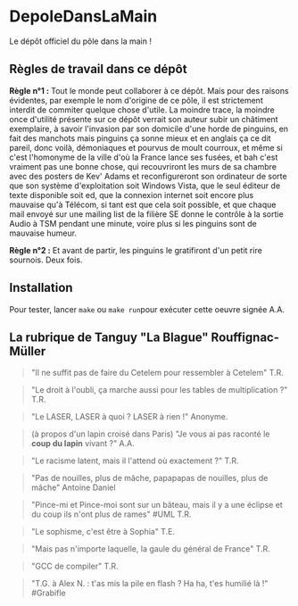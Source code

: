 # DepoleDansLaMain

Le dépôt officiel du pôle dans la main !

## Règles de travail dans ce dépôt

**Règle n°1 :** Tout le monde peut collaborer à ce dépôt. Mais pour des raisons évidentes, par exemple le nom d'origine de ce pôle, il est strictement interdit de commiter quelque chose d'utile. La moindre trace, la moindre once d'utilité présente sur ce dépôt verrait son auteur subir un châtiment exemplaire, à savoir l'invasion par son domicile d'une horde de pinguins, en fait des manchots mais pinguins ça sonne mieux et en anglais ça ce dit pareil, donc voilà, démoniaques et pourvus de moult courroux, et même si c'est l'homonyme de la ville d'où la France lance ses fusées, et bah c'est vraiment pas une bonne chose, qui recouvriront les murs de sa chambre avec des posters de Kev' Adams et reconfigureront son ordinateur de sorte que son système d'exploitation soit Windows Vista, que le seul éditeur de texte disponible soit ed, que la connexion internet soit encore plus mauvaise qu'à Télécom, si tant est que cela soit possible, et que chaque mail envoyé sur une mailing list de la filière SE donne le contrôle à la sortie Audio à TSM pendant une minute, voire plus si les pinguins sont de mauvaise humeur.

**Règle n°2 :** Et avant de partir, les pinguins le gratifiront d'un petit rire sournois. Deux fois.

## Installation

Pour tester, lancer `make` ou `make run`pour exécuter cette oeuvre signée A.A.

## La rubrique de Tanguy "La Blague" Rouffignac-Müller

> "Il ne suffit pas de faire du Cetelem pour ressembler à Cetelem"
> T.R.

> "Le droit à l'oubli, ça marche aussi pour les tables de multiplication ?"
> T.R.

> "Le LASER, LASER à quoi ? LASER à rien !"
> Anonyme. 

> (à propos d'un lapin croisé dans Paris) "Je vous ai pas raconté le **coup du lapin** vivant ?"
> A.A.

> "Le racisme latent, mais il l'attend où exactement ?"
> T.R.

> "Pas de nouilles, plus de mâche, papapapas de nouilles, plus de mâche"
> Antoine Daniel

> "Pince-mi et Pince-moi sont sur un bâteau, mais il y a une éclipse et du coup ils n'ont plus de rames" #UML
> T.R.

> "Le sophisme, c'est être à Sophia"
> T.E.

> "Mais pas n'importe laquelle, la gaule du général de France"
> T.R.

> "GCC de compiler"
> T.R.

> "T.G. à Alex N. : t'as mis la pile en flash ? Ha ha, t'es humilié là !" #Grabifle 
